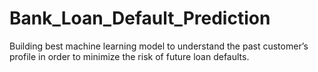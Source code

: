 # Bank_Loan_Default_Prediction
Building best machine learning model to understand the past customer’s profile in order to minimize the risk of future loan defaults.
